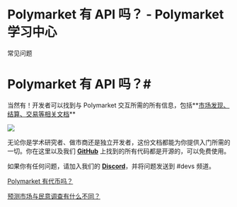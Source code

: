 # Polymarket 有 API 吗？ - Polymarket 学习中心

常见问题

# Polymarket 有 API 吗？#

当然有！开发者可以找到与 Polymarket 交互所需的所有信息，包括**[市场发现、结算、交易等相关文档](https://docs.polymarket.com/#introduction)**

**[![](/media/dev-docs.png)](https://docs.polymarket.com/#introduction)**

无论你是学术研究者、做市商还是独立开发者，这份文档都能为你提供入门所需的一切。你在这里以及我们 **[GitHub](https://github.com/polymarket)** 上找到的所有代码都是开源的，可以免费使用。

如果你有任何问题，请加入我们的 **[Discord](https://discord.com/invite/polymarket)**，并将问题发送到 #devs 频道。

[Polymarket 有代币吗？](/docs/guides/FAQ/wen-token/)

[预测市场与民意调查有什么不同？](/docs/guides/FAQ/polling/)

[](https://x.com/polymarket)[](https://discord.gg/polymarket)[](https://github.com/polymarket)

[](https://github.com/polymarket/learn/blob/main/pages/docs/guides/FAQ/does-polymarket-have-an-api.mdx)